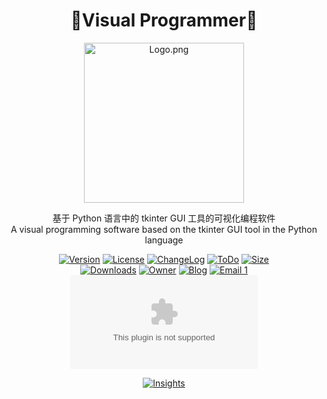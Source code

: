 <div align="center">

# 🚀Visual Programmer🚀

<img src="Logo.png" alt="Logo.png" style="width:256px" />

基于 Python 语言中的 tkinter GUI 工具的可视化编程软件\
A visual programming software based on the tkinter GUI tool in the Python language

[![Version](https://img.shields.io/pypi/v/visual-programmer?label=Version)](.)
[![License](https://img.shields.io/pypi/l/visual-programmer?label=License)](LICENSE.txt)
[![ChangeLog](https://img.shields.io/badge/ChangeLog-2023/07/28-orange)](CHANGELOG.md)
[![ToDo](https://img.shields.io/badge/ToDo-0-yellow)](TODO.md)
[![Size](https://img.shields.io/github/languages/code-size/pyvp-team/visual-programmer?label=Size)](visual-programmer)\
[![Downloads](https://img.shields.io/pypi/dm/visual-programmer?label=Downloads&logo=pypi)](https://pypistats.org/packages/visual-programmer)
[![Owner](https://img.shields.io/badge/Owner-Xiaokang2022-white)](https://github.com/Xiaokang2022)
[![Blog](https://img.shields.io/badge/Blog-小康2022@CSDN-red)](https://xiaokang2022.blog.csdn.net)
[![Email 1](https://img.shields.io/badge/Email-2951256653@qq.com-cyan)](mailto:2951256653@qq.com)
[![Email 2](https://img.shields.io/badge/Email-tt1224@hotmail.com)](mailto:tt1224@hotmail.com)

[![Insights](https://repobeats.axiom.co/api/embed/8ca8f9c3d10063593e3fa02320688e46772a3369.svg)](https://github.com/pyvp-team/visual-programmer/pulse)

</div>
